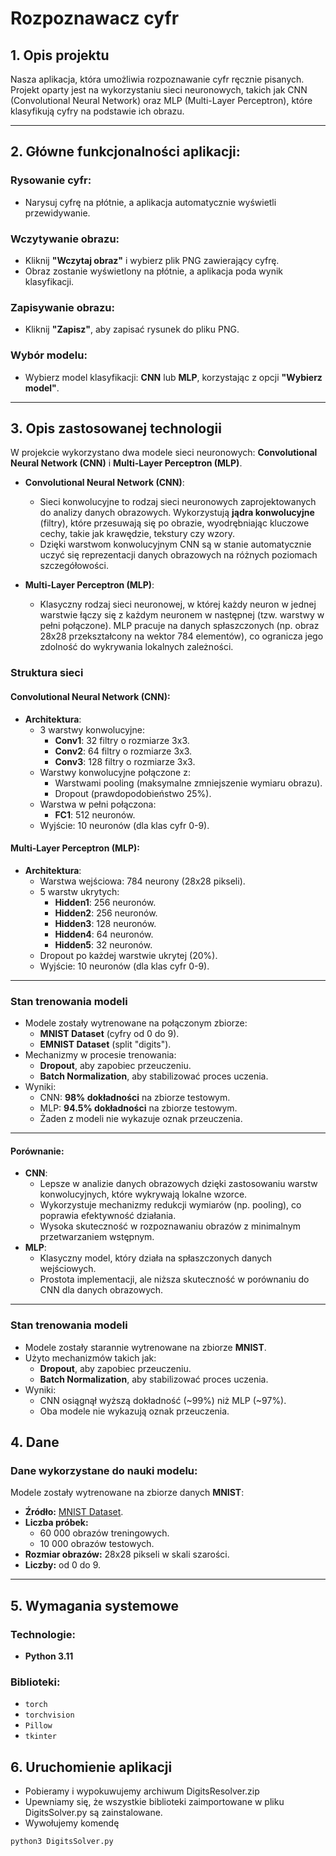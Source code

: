 # Rozpoznawacz cyfr

## 1. Opis projektu
Nasza aplikacja, która umożliwia rozpoznawanie cyfr ręcznie pisanych. Projekt oparty jest na wykorzystaniu sieci neuronowych, takich jak CNN (Convolutional Neural Network) oraz MLP (Multi-Layer Perceptron), które klasyfikują cyfry na podstawie ich obrazu. 

---

## 2. Główne funkcjonalności aplikacji:
### Rysowanie cyfr:
- Narysuj cyfrę na płótnie, a aplikacja automatycznie wyświetli przewidywanie.

### Wczytywanie obrazu:
- Kliknij **"Wczytaj obraz"** i wybierz plik PNG zawierający cyfrę.
- Obraz zostanie wyświetlony na płótnie, a aplikacja poda wynik klasyfikacji.

### Zapisywanie obrazu:
- Kliknij **"Zapisz"**, aby zapisać rysunek do pliku PNG.

### Wybór modelu:
- Wybierz model klasyfikacji: **CNN** lub **MLP**, korzystając z opcji **"Wybierz model"**.
  
---

## 3. Opis zastosowanej technologii

W projekcie wykorzystano dwa modele sieci neuronowych: **Convolutional Neural Network (CNN)** i **Multi-Layer Perceptron (MLP)**. 

- **Convolutional Neural Network (CNN)**:
  - Sieci konwolucyjne to rodzaj sieci neuronowych zaprojektowanych do analizy danych obrazowych. Wykorzystują **jądra konwolucyjne** (filtry), które przesuwają się po obrazie, wyodrębniając kluczowe cechy, takie jak krawędzie, tekstury czy wzory. 
  - Dzięki warstwom konwolucyjnym CNN są w stanie automatycznie uczyć się reprezentacji danych obrazowych na różnych poziomach szczegółowości.

- **Multi-Layer Perceptron (MLP)**:
  - Klasyczny rodzaj sieci neuronowej, w której każdy neuron w jednej warstwie łączy się z każdym neuronem w następnej (tzw. warstwy w pełni połączone). MLP pracuje na danych spłaszczonych (np. obraz 28x28 przekształcony na wektor 784 elementów), co ogranicza jego zdolność do wykrywania lokalnych zależności.


### Struktura sieci
#### Convolutional Neural Network (CNN):
- **Architektura**:
  - 3 warstwy konwolucyjne:
    - **Conv1**: 32 filtry o rozmiarze 3x3.
    - **Conv2**: 64 filtry o rozmiarze 3x3.
    - **Conv3**: 128 filtry o rozmiarze 3x3.
  - Warstwy konwolucyjne połączone z:
    - Warstwami pooling (maksymalne zmniejszenie wymiaru obrazu).
    - Dropout (prawdopodobieństwo 25%).
  - Warstwa w pełni połączona:
    - **FC1**: 512 neuronów.
  - Wyjście: 10 neuronów (dla klas cyfr 0-9).

#### Multi-Layer Perceptron (MLP):
- **Architektura**:
  - Warstwa wejściowa: 784 neurony (28x28 pikseli).
  - 5 warstw ukrytych:
    - **Hidden1**: 256 neuronów.
    - **Hidden2**: 256 neuronów.
    - **Hidden3**: 128 neuronów.
    - **Hidden4**: 64 neuronów.
    - **Hidden5**: 32 neuronów.
  - Dropout po każdej warstwie ukrytej (20%).
  - Wyjście: 10 neuronów (dla klas cyfr 0-9).

---

### Stan trenowania modeli
- Modele zostały wytrenowane na połączonym zbiorze:
  - **MNIST Dataset** (cyfry od 0 do 9).
  - **EMNIST Dataset** (split "digits").
- Mechanizmy w procesie trenowania:
  - **Dropout**, aby zapobiec przeuczeniu.
  - **Batch Normalization**, aby stabilizować proces uczenia.
- Wyniki:
  - CNN: **98% dokładności** na zbiorze testowym.
  - MLP: **94.5% dokładności** na zbiorze testowym.
  - Żaden z modeli nie wykazuje oznak przeuczenia.

---

#### Porównanie:
- **CNN**:
  - Lepsze w analizie danych obrazowych dzięki zastosowaniu warstw konwolucyjnych, które wykrywają lokalne wzorce.
  - Wykorzystuje mechanizmy redukcji wymiarów (np. pooling), co poprawia efektywność działania.
  - Wysoka skuteczność w rozpoznawaniu obrazów z minimalnym przetwarzaniem wstępnym.
- **MLP**:
  - Klasyczny model, który działa na spłaszczonych danych wejściowych.
  - Prostota implementacji, ale niższa skuteczność w porównaniu do CNN dla danych obrazowych.


---

### Stan trenowania modeli
- Modele zostały starannie wytrenowane na zbiorze **MNIST**.
- Użyto mechanizmów takich jak:
  - **Dropout**, aby zapobiec przeuczeniu.
  - **Batch Normalization**, aby stabilizować proces uczenia.
- Wyniki:
  - CNN osiągnął wyższą dokładność (~99%) niż MLP (~97%).
  - Oba modele nie wykazują oznak przeuczenia.


## 4. Dane

### Dane wykorzystane do nauki modelu:
Modele zostały wytrenowane na zbiorze danych **MNIST**:
- **Źródło:** [MNIST Dataset](http://yann.lecun.com/exdb/mnist/).
- **Liczba próbek:**
  - 60 000 obrazów treningowych.
  - 10 000 obrazów testowych.
- **Rozmiar obrazów:** 28x28 pikseli w skali szarości.
- **Liczby:** od 0 do 9.

---

## 5. Wymagania systemowe

### Technologie:
- **Python 3.11**

### Biblioteki:
- `torch`
- `torchvision`
- `Pillow`
- `tkinter`


## 6. Uruchomienie aplikacji

- Pobieramy i wypokuwujemy archiwum DigitsResolver.zip
- Upewniamy się, że wszystkie biblioteki zaimportowane w pliku DigitsSolver.py są zainstalowane.
- Wywołujemy komendę
```bash
python3 DigitsSolver.py

